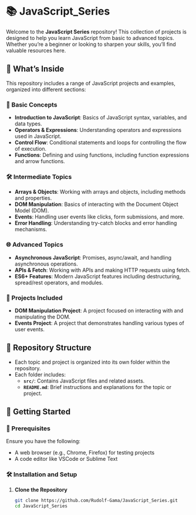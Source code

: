 # 📚 JavaScript_Series

Welcome to the **JavaScript Series** repository! This collection of projects is designed to help you learn JavaScript from basic to advanced topics. Whether you’re a beginner or looking to sharpen your skills, you’ll find valuable resources here.

## 🌟 What’s Inside

This repository includes a range of JavaScript projects and examples, organized into different sections:

### 📘 Basic Concepts
- **Introduction to JavaScript**: Basics of JavaScript syntax, variables, and data types.
- **Operators & Expressions**: Understanding operators and expressions used in JavaScript.
- **Control Flow**: Conditional statements and loops for controlling the flow of execution.
- **Functions**: Defining and using functions, including function expressions and arrow functions.

### 🛠️ Intermediate Topics
- **Arrays & Objects**: Working with arrays and objects, including methods and properties.
- **DOM Manipulation**: Basics of interacting with the Document Object Model (DOM).
- **Events**: Handling user events like clicks, form submissions, and more.
- **Error Handling**: Understanding try-catch blocks and error handling mechanisms.

### 🌐 Advanced Topics
- **Asynchronous JavaScript**: Promises, async/await, and handling asynchronous operations.
- **APIs & Fetch**: Working with APIs and making HTTP requests using fetch.
- **ES6+ Features**: Modern JavaScript features including destructuring, spread/rest operators, and modules.

### 🔧 Projects Included
- **DOM Manipulation Project**: A project focused on interacting with and manipulating the DOM.
- **Events Project**: A project that demonstrates handling various types of user events.

## 📂 Repository Structure

- Each topic and project is organized into its own folder within the repository.
- Each folder includes:
  - **`src/`**: Contains JavaScript files and related assets.
  - **`README.md`**: Brief instructions and explanations for the topic or project.

## 🚀 Getting Started

### 🔧 Prerequisites

Ensure you have the following:
- A web browser (e.g., Chrome, Firefox) for testing projects
- A code editor like VSCode or Sublime Text

### 🛠️ Installation and Setup

1. **Clone the Repository**

   ```bash
   git clone https://github.com/Rudolf-Gama/JavaScript_Series.git
   cd JavaScript_Series
